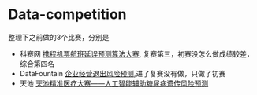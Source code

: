# Data-competition
整理下之前做的3个比赛，分别是
- 科赛网 [携程机票航班延误预测算法大赛](https://www.kesci.com/apps/home/competition/59786712bd66a32dfa703e0a), 复赛第三，初赛没怎么做成绩较差，综合第四名
- DataFountain [企业经营退出风险预测](http://www.datafountain.cn/#/competitions/271/activity),进了复赛没有做，只做了初赛
- 天池 [天池精准医疗大赛——人工智能辅助糖尿病遗传风险预测](https://tianchi.aliyun.com/competition/introduction.htm?spm=5176.100066.0.0.6acd33afFmPf21&raceId=231638)
